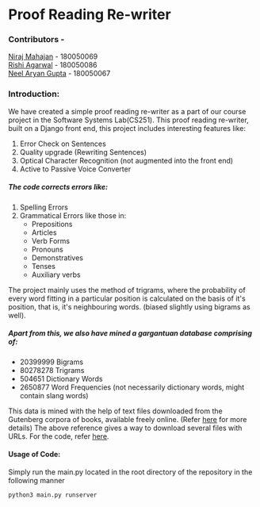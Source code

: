 # Proof Reading Re-writer

### Contributors -

[Niraj Mahajan](https://www.cse.iitb.ac.in/~nirajm) - 180050069  
[Rishi Agarwal](https://www.cse.iitb.ac.in/~rishiagarwal) - 180050086  
[Neel Aryan Gupta](https://www.cse.iitb.ac.in/~neelaryan) - 180050067  

### Introduction:

We have created a simple proof reading re-writer as a part of our course project in the Software Systems Lab(CS251).
This proof reading re-writer, built on a Django front end, this project includes interesting features like:

1. Error Check on Sentences
2. Quality upgrade (Rewriting Sentences)
3. Optical Character Recognition (not augmented into the front end)
4. Active to Passive Voice Converter

##### The code corrects errors like:

1. Spelling Errors
2. Grammatical Errors like those in:
   - Prepositions
   - Articles
   - Verb Forms
   - Pronouns
   - Demonstratives
   - Tenses
   - Auxiliary verbs

The project mainly uses the method of trigrams, where the probability of every word fitting in a particular position is calculated on the basis of it's position, that is, it's neighbouring words. (biased slightly using bigrams as well).

##### Apart from this, we also have mined a gargantuan database comprising of:

- 20399999 Bigrams
- 80278278 Trigrams
- 504651 Dictionary Words
- 2650877 Word Frequencies (not necessarily dictionary words, might contain slang words)

This data is mined with the help of text files downloaded from the Gutenberg corpora of books, available freely online.
(Refer [here](https://webapps.stackexchange.com/questions/12311/how-to-download-all-english-books-from-gutenberg) for more details)
The above reference gives a way to download several files with URLs. For the code, refer [here](https://github.com/nirajmahajan/Proof-Reading-Rewriter/tree/master/databases/data/gutenburgDownload). 

#### Usage of Code:

Simply run the main.py located in the root directory of the repository in the following manner

```python3 main.py runserver```

